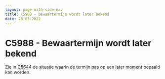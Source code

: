 ```yaml
---
layout: page-with-side-nav
title: C5988 - Bewaartermijn wordt later bekend
date: 28-03-2022
---
```


# C5988 - Bewaartermijn wordt later bekend

Zie in [C5644](./5644.md) de situatie waarin de termijn pas op een later moment bepaald kan worden.
